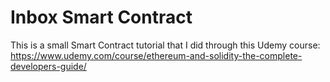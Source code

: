 # Inbox Smart Contract
This is a small Smart Contract tutorial that I did through this Udemy course: 
https://www.udemy.com/course/ethereum-and-solidity-the-complete-developers-guide/